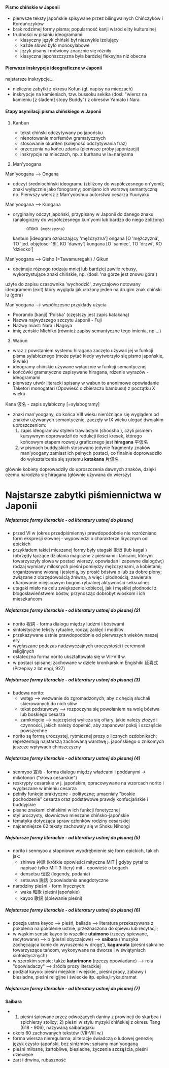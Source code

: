 

#### Pismo chińskie w Japonii

- pierwsze teksty japońskie spisywane przez bilingwalnych Chińczyków i Koreańczyków
- brak rodzimej formy pisma; popularność kanji wśród elity kulturalnej
- trudności w pisaniu ideogramami:
	- klasyczny język chiński był niezwykle izolujący
	- każde słowo było monosylabowe
	- język pisany i mówiony znacznie się różniły
	- klasyczna japońszczyzna była bardziej fleksyjna niż obecna


#### Pierwsze inskrypcje ideograficzne w Japonii

najstarsze inskrypcje...
- nieliczne zabytki z okresu Kofun (gł. napisy na mieczach)
- inskrypcje na kamieniach, tzw. bussoku sekika (dosł. "wiersz na kamieniu [z śladem] stopy Buddy") z okresów Yamato i Nara

#### Etapy asymilacji pisma chińskiego w Japonii

1. Kanbun
	- tekst chiński odczytywany po japońsku
	- nienotowanie morfemów gramatycznych
	- stosowanie okuriten (kolejność odczytywania fraz)
	- orzeczenia na końcu zdania (pierwsze próby japonizacji)
	- inskrypcje na mieczach, np. z kurhanu w Ia=nariyama

2. Man'yoogana

Man'yoogana --> Ongana

- odczyt średniochiński ideogramu (zbliżony do współczesnego on'yomi); znaki wyłącznie jako fonogramy; pomijano ich warstwę semantyczną
np. Pierwszy wiersz z Man'yooshuu autorstwa cesarza Yuuryaku

Man'yoogana --> Kungana
- oryginalny odczyt japoński, przypisany w Japonii do danego znaku (analogiczny do współczesnego kun'yomi lub bardzo do niego zbliżony)


			OTOKO (mężczyzna)
	kanbun          [ideogram oznaczający 'mężczyzna']
	ongana          [O 'mężczyzna', TO 'jed. objętości 18l', KO 'dawny']
	kungana         [O 'samiec', TO 'drzwi', KO 'dziecko']

Man'yoogana --> Gisho (=Tawamuregaki) / Gikun
- obejmuje różnego rodzaju mniej lub bardziej zawiłe rebusy, wykorzystujące znaki chińskie, np.
(dosł. 'na górze jest znowu góra')

użyte do zapisu czasownika 'wychodzić', zwyczajowo notowany ideogramem (exit) który wygląda jak ułożony jeden na drugim znak chiński lu (góra)


Man'yoogana --> współczesne przykłady użycia
- Poorando [kanji] 'Polska' (częstszy jest zapis katakaną)
- Nazwa najwyższego szczytu Japonii - Fuji
- Nazwy miast: Nara i Nagoya
- imię żeńskie Michiko (również zapisy semantyczne tego imienia, np ...)



3. Wabun
- wraz z powstaniem systemu hiragana zaczęto używać jej w funkcji pisma sylabicznego
(może pytać kiedy wytworzyło się pismo japońskie, 9 wiek)
- ideogramy chińskie używane wyłącznie w funkcji semantycznej
- końcówki gramatyczne zapisywane hiragana, rdzenie wyrazów - ideogramami
- pierwszy utwór literacki spisany w wabun to anonimowe opowiadanie Taketori monogatari (Opowieść o zbieraczu bambusu) z początku X wieku


Kana 仮名 - zapis sylabiczny [=sylabogramy]

- znaki man'yoogany, do końca VIII wieku nieróżniące się wyglądem od znaków używanych semantycznie, zaczęły w IX wieku ulegać dwojakim uproszczeniom:
	1. zapis ideogramów stylem trawiastym (shoosho ), czyli pismem kursywnym doprowadził do redukcji ilości kresek, którego końcowym etapem rozwoju graficznego jest **hiragana** 平仮名
	2. w pismach buddyjskich stosowano jedynie fragmenty znaków man'yoogany zamiast ich pełnych postaci, co finalnie doprowadziło do wykształcenia się systemu **katakana** 片仮名


głównie kobiety doprowadziły do uproszczenia dawnych znaków, dzięki czemu narodziła się hiragana (głównie używana do wierszy)




# Najstarsze zabytki piśmiennictwa w Japonii

##### Najstarsze formy literackie - od literatury ustnej do pisanej

- przed VI w (okres przedpiśmienny) prawdopodobnie nie rozróżniano form ekspresji słownej - wypowiedzi o charakterze lirycznym od epickich
- przykładem takiej mieszanej formy były utagaki 歌垣 (lub kagai ) (obrzędy łączące działania magiczne z pieśniami i tańcami, którym towarzyszyły słowa w postaci wierszy, opowiadań i zapewne dialogów;) rodzaj wymiany miłosnych pieśni pomiędzy mężczyznami, a kobietami; organizowane wiosną i jesienią, by prosić bóstwa o lub za dobre plony; związane z obrzędowością żniwną, a więc i płodnością; zawierała ofiarowanie miejscowym bogom rytualnej aktywności seksualnej
- utagaki miało na celu zwiększenie kobiecej, jak i męskiej płodności z błogosławieństwem bóstw, przynosząc dobrobyt wioskom i ich mieszkańcom

##### Najstarsze formy literackie - od literatury ustnej do pisanej (2)

- norito 祝詞 - forma dialogu między ludźmi i bóstwami
- sintoistyczne teksty rytualne, rodzaj zaklęć i modlitw
- przekazywane ustnie prawdopodobnie od pierwszych wieków naszej ery
- wygłaszane podczas nadzwyczajnych uroczystości i ceremonii religijnych
- ostateczna forma norito ukształtowała się w VII-VIII w.
- w postaci spisanej zachowane w dziele kronikarskim Engishiki 延喜式 (Przepisy z lat engi, 927)


##### Najstarsze formy literackie - od literatury ustnej do pisanej (3)

- budowa norito:
	- wstęp --> wezwanie do zgromadzonych, aby z chęcią słuchali skierowanych do nich słów
	- tekst podstawowy --> rozpoczyna się powołaniem na wolę bóstwa lub boskiego cesarza
	- zamknięcie --> najczęściej wylicza się ofiary, jakie należy złożyć i czynności, jakich należy dopełnić, aby zapanował pokój i szczęście powszechne
- norito są formą uroczystej, rytmicznej prozy o licznych ozdobnikach; reprezentują najstarszą zachowaną warstwę j. japońskiego o znikomych jeszcze wpływach chińszczyzny

##### Najstarsze formy literackie - od literatury ustnej do pisanej (4)

- senmyoo 宣命 - forma dialogu między władcami i poddanymi -> mikotonori ("słowa cesarskie")
- reskrypty cesarskie w j. japońskim, opracowywane na wzorcach norito i wygłaszane w imieniu cesarza
- pełniły funkcje praktyczne - polityczne; umacniały "boskie pochodzenie" cesarza oraz podstawowe prawdy konfucjańskie i buddyjskie
- pisane znakami chińskimi w ich funkcji fonetycznej
- styl uroczysty, słownictwo mieszane chińsko-japońskie
- tematyka dotycząca spraw członków rodziny cesarskiej
- najcenniejsze 62 teksty zachowały się w Shoku Nihongi


##### Najstarsze formy literackie - od literatury ustnej do pisanej (5)

- norito i senmyoo a stopniowe wyodrębnienie się form epickich, takich jak:
	- shinwa 神話 (krótkie opowieści mityczne MIT | gdyby pytał to napisać tylko MIT 3 litery) mit - opowieść o bogach
	- densetsu 伝説 (legendy, podania)
	- setsuwa 説話 (opowiadania anegdotyczne
- narodziny pieśni - form lirycznych:
	- waka 和歌 (pieśni japońskie)
	- kayoo 歌謡 (śpiewanie pieśni)



##### Najstarsze formy literackie - od literatury ustnej do pisanej (6)

- poezja ustna kayoo --> pieśń, ballada --> literatura przekazywana z pokolenia na pokolenie ustnie, przeznaczona do śpiewu lub recytacji;
- w wąskim sensie kayoo to wszelkie **utaimono** (rzeczy śpiewane, recytowane) --> b (pieśni obyczajowe) --> **saibara** ('muzyka zachęcająca konie do wyruszenia w drogę'), **kagurauta** (pieśni sakralne towarzyszące tańcom, wykonywane na dworze i w świątyniach sintoistycznych)
- w szerokim sensie; także **katarimono** (rzeczy opowiadane) --> rola "opowiadaczy" --> źródła prozy literackiej 
- podział kayoo: pieśni miejskie i wiejskie,, pieśni pracy, zabawy i biesiadne, pieśni religijne i świeckie itp.
epika,liryka,dramat


##### Najstarsze formy literackie - od literatury ustnej do pisanej (7)

**Saibara**
- 1) pieśni śpiewane przez odwożących daniny z prowincji do skarbca i spichlerzy stolicy; 2) pieśni w stylu myzyki chińskiej z okresu Tang (618 - 906), nazywaną saibaragaku
- około 60 zachowanych tekstów (VII-VIII w.)
- forma wiersza nieregularna; aliteracje świadczą o ludowej genezie; język czysto-japoński, bez sinizmów; spisany man'yooganą
- pieśni miłosne, żartobliwe, biesiadne, życzenia szczęścia, pieśni dziecięce
- żart i drwina, rubaszność





